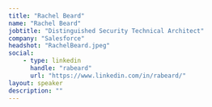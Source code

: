 ```yaml
---
title: "Rachel Beard"
name: "Rachel Beard"
jobtitle: "Distinguished Security Technical Architect"
company: "Salesforce"
headshot: "RachelBeard.jpeg"
social:
    - type: linkedin
      handle: "rabeard"
      url: "https://www.linkedin.com/in/rabeard/"
layout: speaker
description: ""
---
```


